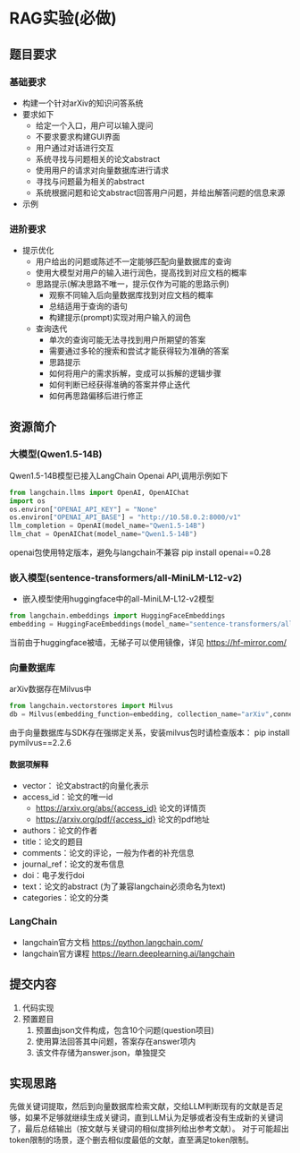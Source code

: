 # RAG实验(必做)

## 题目要求

### 基础要求

- 构建一个针对arXiv的知识问答系统
- 要求如下
    - 给定一个入口，用户可以输入提问
    - 不要求要求构建GUI界面
    - 用户通过对话进行交互
    - 系统寻找与问题相关的论文abstract
    - 使用用户的请求对向量数据库进行请求
    - 寻找与问题最为相关的abstract
    - 系统根据问题和论文abstract回答用户问题，并给出解答问题的信息来源
- 示例

### 进阶要求

- 提示优化
    - 用户给出的问题或陈述不一定能够匹配向量数据库的查询
    - 使用大模型对用户的输入进行润色，提高找到对应文档的概率
    - 思路提示(解决思路不唯一，提示仅作为可能的思路示例)
        - 观察不同输入后向量数据库找到对应文档的概率
        - 总结适用于查询的语句
        - 构建提示(prompt)实现对用户输入的润色
    - 查询迭代
        - 单次的查询可能无法寻找到用户所期望的答案
        - 需要通过多轮的搜索和尝试才能获得较为准确的答案
        - 思路提示
        - 如何将用户的需求拆解，变成可以拆解的逻辑步骤
        - 如何判断已经获得准确的答案并停止迭代
        - 如何再思路偏移后进行修正

## 资源简介

### 大模型(Qwen1.5-14B)

Qwen1.5-14B模型已接入LangChain Openai API,调用示例如下

``` python
from langchain.llms import OpenAI, OpenAIChat
import os
os.environ["OPENAI_API_KEY"] = "None"
os.environ["OPENAI_API_BASE"] = "http://10.58.0.2:8000/v1"
llm_completion = OpenAI(model_name="Qwen1.5-14B")
llm_chat = OpenAIChat(model_name="Qwen1.5-14B")
```

openai包使用特定版本，避免与langchain不兼容 pip install openai==0.28

### 嵌入模型(sentence-transformers/all-MiniLM-L12-v2)

* 嵌入模型使用huggingface中的all-MiniLM-L12-v2模型

``` python
from langchain.embeddings import HuggingFaceEmbeddings
embedding = HuggingFaceEmbeddings(model_name="sentence-transformers/all-MiniLM-L12-v2")
```

当前由于huggingface被墙，无梯子可以使用镜像，详见 https://hf-mirror.com/

### 向量数据库

arXiv数据存在Milvus中

``` python
from langchain.vectorstores import Milvus
db = Milvus(embedding_function=embedding, collection_name="arXiv",connection_args={"host": "172.29.4.47", "port": "19530"})
```

由于向量数据库与SDK存在强绑定关系，安装milvus包时请检查版本： pip install pymilvus==2.2.6

#### 数据项解释

- vector： 论文abstract的向量化表示
- access_id：论文的唯一id
    - https://arxiv.org/abs/{access_id} 论文的详情页
    - https://arxiv.org/pdf/{access_id} 论文的pdf地址
- authors：论文的作者
- title：论文的题目
- comments：论文的评论，一般为作者的补充信息
- journal_ref：论文的发布信息
- doi：电子发行doi
- text：论文的abstract (为了兼容langchain必须命名为text)
- categories：论文的分类

### LangChain

- langchain官方文档 https://python.langchain.com/
- langchain官方课程 https://learn.deeplearning.ai/langchain

## 提交内容

1. 代码实现
2. 预置题目
    1. 预置由json文件构成，包含10个问题(question项目)
    2. 使用算法回答其中问题，答案存在answer项内
    3. 该文件存储为answer.json，单独提交

## 实现思路

先做关键词提取，然后到向量数据库检索文献，交给LLM判断现有的文献是否足够，如果不足够就继续生成关键词，直到LLM认为足够或者没有生成新的关键词了，最后总结输出（按文献与关键词的相似度排列给出参考文献）。
对于可能超出token限制的场景，逐个删去相似度最低的文献，直至满足token限制。

